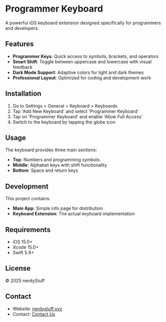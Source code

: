 # Programmer Keyboard

A powerful iOS keyboard extension designed specifically for programmers and developers.

## Features

- **Programmer Keys**: Quick access to symbols, brackets, and operators
- **Smart Shift**: Toggle between uppercase and lowercase with visual feedback
- **Dark Mode Support**: Adaptive colors for light and dark themes
- **Professional Layout**: Optimized for coding and development work

## Installation

1. Go to Settings > General > Keyboard > Keyboards
2. Tap 'Add New Keyboard' and select 'Programmer Keyboard'
3. Tap on 'Programmer Keyboard' and enable 'Allow Full Access'
4. Switch to the keyboard by tapping the globe icon

## Usage

The keyboard provides three main sections:
- **Top**: Numbers and programming symbols
- **Middle**: Alphabet keys with shift functionality
- **Bottom**: Space and return keys

## Development

This project contains:
- **Main App**: Simple info page for distribution
- **Keyboard Extension**: The actual keyboard implementation

## Requirements

- iOS 15.0+
- Xcode 15.0+
- Swift 5.9+

## License

© 2025 nerdyStuff

## Contact

- Website: [nerdystuff.xyz](https://www.nerdystuff.xyz)
- Contact: [Contact Us](https://www.nerdystuff.xyz/pages/contact-us)